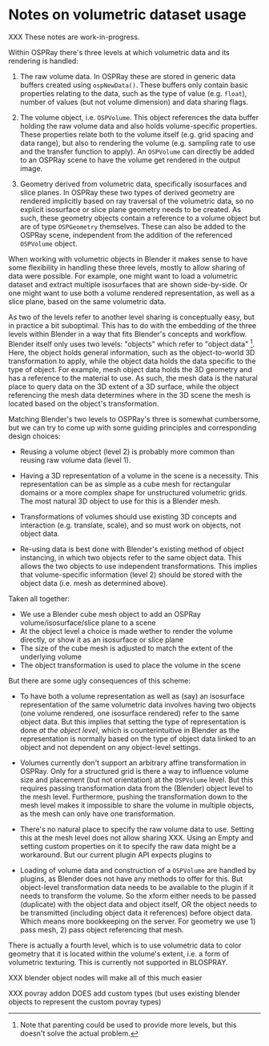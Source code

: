 # Notes on volumetric dataset usage

XXX These notes are work-in-progress.

Within OSPRay there's three levels at which volumetric data and its rendering 
is handled:

1. The raw volume data. In OSPRay these are stored in generic data buffers created using `ospNewData()`.
   These buffers only contain basic properties relating to the data, such as the type
   of value (e.g. `float`), number of values (but not volume dimension) and data sharing flags.
   
2. The volume object, i.e. `OSPVolume`. This object references the data buffer
   holding the raw volume data and also holds volume-specific properties. These
   properties relate both to the volume itself (e.g. grid spacing and data range), 
   but also to rendering the volume (e.g. sampling rate to use and the
   transfer function to apply). An `OSPVolume` can directly be added to an
   OSPRay scene to have the volume get rendered in the output image.

3. Geometry derived from volumetric data, specifically isosurfaces and slice planes.
   In OSPRay these two types of derived geometry are rendered implicitly based on
   ray traversal of the volumetric data, so no explicit isosurface or slice plane geometry
   needs to be created. As such, these geometry objects contain a reference to a volume
   object but are of type `OSPGeometry` themselves. These can also be added
   to the OSPRay scene, independent from the addition of the referenced `OSPVolume` object.
   
When working with volumetric objects in Blender it makes sense to have some
flexibility in handling these three levels, mostly to allow sharing
of data were possible. For example, one might want to load a volumetric dataset
and extract multiple isosurfaces that are shown side-by-side. Or one might 
want to use both a volume rendered representation, as well as a slice plane, 
based on the same volumetric data. 

As two of the levels refer to another level sharing is conceptually easy, but in 
practice a bit suboptimal. This has to do with the embedding of the three levels
within Blender in a way that fits Blender's concepts and workflow. Blender itself
only uses two levels: "objects" which refer to "object data" [^1]. Here, the object holds general
information, such as the object-to-world 3D transformation to apply, while the object data holds the
data specific to the type of object. For example, mesh object data holds the 3D geometry and has a reference
to the material to use. As such, the mesh data is the natural place to 
query data on the 3D extent of a 3D surface, while the object referencing
the mesh data determines where in the 3D scene the mesh is located based on
the object's transformation.

Matching Blender's two levels to OSPRay's three is somewhat cumbersome, but we
can try to come up with some guiding principles and corresponding design choices:

- Reusing a volume object (level 2) is probably more common than reusing
  raw volume data (level 1). 
  
- Having a 3D representation of a volume in the scene is a necessity. This representation
can be as simple as a cube mesh for rectangular domains or a more complex shape
for unstructured volumetric grids. The most natural 3D object to use for this is
a Blender mesh. 

- Transformations of volumes should use existing 3D concepts and interaction 
(e.g. translate, scale), and so must work on objects, not object data.

- Re-using data is best done with Blender's existing method of object
instancing, in which two objects refer to the same object data. This allows 
the two objects to use independent transformations. This implies that 
volume-specific information (level 2) should be stored with the object
data (i.e. mesh as determined above).

Taken all together:

- We use a Blender cube mesh object to add an OSPRay volume/isosurface/slice plane to a scene
- At the object level a choice is made wether to render the volume directly,
  or show it as an isosurface or slice plane
- The size of the cube mesh is adjusted to match the extent of the underlying volume
- The object transformation is used to place the volume in the scene

But there are some ugly consequences of this scheme:

- To have both a volume representation as well as (say) an isosurface representation
of the same volumetric data involves having two objects (one volume rendered, one
isosurface rendered) refer to the same object data. But this implies that setting
the type of representation is done *at the object level*, which is counterintuitive 
in Blender as the representation is normally based on the type of object data linked 
to an object and not dependent on any object-level settings.

- Volumes currently don't support an arbitrary affine transformation in OSPRay.
Only for a structured grid is there a way to influence volume size and placement (but
not orientation) at the `OSPVolume` level. But this requires passing transformation
data from the (Blender) object level to the mesh level. Furthermore, pushing the transformation
down to the mesh level makes it impossible to share the volume in multiple objects,
as the mesh can only have one transformation.

- There's no natural place to specify the raw volume data to use. Setting this
at the mesh level does not allow sharing XXX.
Using an Empty and setting custom properties on it to specify the raw data
might be a workaround. But our current plugin API expects plugins to 

- Loading of volume data and construction of a `OSPVolume` are handled by
plugins, as Blender does not have any methods to offer for this. But object-level
transformation data needs to be available to the plugin if it needs to 
transform the volume. So the xform either needs to be passed (duplicate) with
the object data and object itself, OR the object needs to be transmitted
(including object data it references) before object data. Which means more
bookkeeping on the server. For geometry we use 1) pass mesh, 2) pass object referencing
that mesh.



There is actually a fourth level, which is to use volumetric data to color
geometry that it is located within the volume's extent, i.e. a form of
volumetric texturing. This is currently not supported in BLOSPRAY.

[^1]: Note that parenting could be used to provide more levels, but this doesn't
solve the actual problem.

XXX blender object nodes will make all of this much easier

XXX povray addon DOES add custom types (but uses existing blender objects
to represent the custom povray types)

